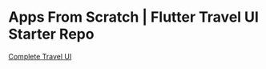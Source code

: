 # Apps From Scratch | Flutter Travel UI Starter Repo

[Complete Travel UI](https://github.com/jhanmarc/flutter_travel_ui)
